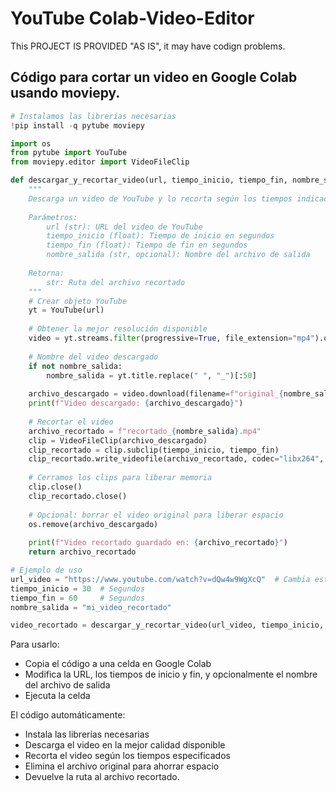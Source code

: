 # YouTube Colab-Video-Editor
This PROJECT IS PROVIDED "AS IS", it may have codign problems.

## Código para cortar un video en Google Colab usando moviepy.

```python
# Instalamos las librerías necesarias
!pip install -q pytube moviepy

import os
from pytube import YouTube
from moviepy.editor import VideoFileClip

def descargar_y_recortar_video(url, tiempo_inicio, tiempo_fin, nombre_salida=None):
    """
    Descarga un video de YouTube y lo recorta según los tiempos indicados.
    
    Parámetros:
        url (str): URL del video de YouTube
        tiempo_inicio (float): Tiempo de inicio en segundos
        tiempo_fin (float): Tiempo de fin en segundos
        nombre_salida (str, opcional): Nombre del archivo de salida
    
    Retorna:
        str: Ruta del archivo recortado
    """
    # Crear objeto YouTube
    yt = YouTube(url)
    
    # Obtener la mejor resolución disponible
    video = yt.streams.filter(progressive=True, file_extension="mp4").order_by("resolution").desc().first()
    
    # Nombre del video descargado
    if not nombre_salida:
        nombre_salida = yt.title.replace(" ", "_")[:50]
    
    archivo_descargado = video.download(filename=f"original_{nombre_salida}.mp4")
    print(f"Video descargado: {archivo_descargado}")
    
    # Recortar el video
    archivo_recortado = f"recortado_{nombre_salida}.mp4"
    clip = VideoFileClip(archivo_descargado)
    clip_recortado = clip.subclip(tiempo_inicio, tiempo_fin)
    clip_recortado.write_videofile(archivo_recortado, codec="libx264", audio_codec="aac")
    
    # Cerramos los clips para liberar memoria
    clip.close()
    clip_recortado.close()
    
    # Opcional: borrar el video original para liberar espacio
    os.remove(archivo_descargado)
    
    print(f"Video recortado guardado en: {archivo_recortado}")
    return archivo_recortado

# Ejemplo de uso
url_video = "https://www.youtube.com/watch?v=dQw4w9WgXcQ"  # Cambia esto por tu URL
tiempo_inicio = 30  # Segundos
tiempo_fin = 60     # Segundos
nombre_salida = "mi_video_recortado"

video_recortado = descargar_y_recortar_video(url_video, tiempo_inicio, tiempo_fin, nombre_salida)

```

Para usarlo:

- Copia el código a una celda en Google Colab
- Modifica la URL, los tiempos de inicio y fin, y opcionalmente el nombre del archivo de salida
- Ejecuta la celda

El código automáticamente:

- Instala las librerías necesarias
- Descarga el video en la mejor calidad disponible
- Recorta el video según los tiempos especificados
- Elimina el archivo original para ahorrar espacio
- Devuelve la ruta al archivo recortado.
